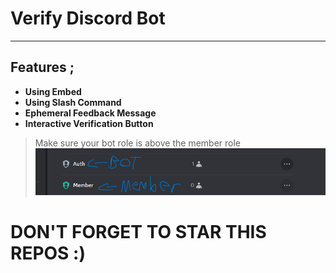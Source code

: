 # Verify Discord Bot
---
## Features ; </br>
- **Using Embed**
- **Using Slash Command**
- **Ephemeral Feedback Message**
- **Interactive Verification Button**

> Make sure your bot role is above the member role 
![image img](/image.png)

# DON'T FORGET TO STAR THIS REPOS :)
